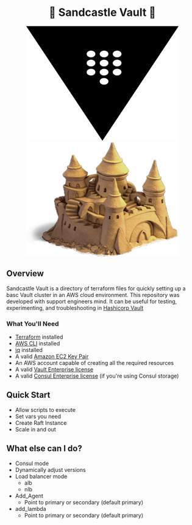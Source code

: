 <h1 align="center"> 🏰 Sandcastle Vault 🔑</h1>
<p align="center">
<img src="./assets/vault.svg" alt="sand-castle" width=400 height=300>
<img src="./assets/sandcastle.png" alt="sand-castle" width=400 height=300>
</p>

## Overview
Sandcastle Vault is a directory of terraform files for quickly setting up a basc Vault cluster in an AWS cloud environment.
This repository was developed with support engineers mind. It can be useful for testing, experimenting, and troubleshooting in [Hashicorp Vault](https://www.vaultproject.io/)

### What You'll Need
- [Terraform](https://developer.hashicorp.com/terraform/downloads) installed
- [AWS CLI](https://docs.aws.amazon.com/cli/latest/userguide/getting-started-install.html) installed
- [jq](https://stedolan.github.io/jq/) installed
- A valid [Amazon EC2 Key Pair](https://docs.aws.amazon.com/AWSEC2/latest/UserGuide/create-key-pairs.html)
- An AWS account capable of creating all the required resources
- A valid [Vault Enterprise license](https://developer.hashicorp.com/vault/docs/enterprise)
- A valid [Consul Enterprise license](https://developer.hashicorp.com/consul/docs/enterprise) (if you're using Consul storage)

## Quick Start
- Allow scripts to execute
- Set vars you need
- Create Raft Instance
- Scale in and out

## What else can I do?
- Consul mode
- Dynamically adjust versions
- Load balancer mode
  - alb
  - nlb
- Add_Agent
  - Point to primary or secondary (default primary)
- add_lambda
  - Point to primary or secondary (default primary)